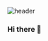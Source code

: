 

![header](https://capsule-render.vercel.app/api?type=waving&color=dbd5f7&height=150&section=header&text=Hi%20there👋&fontSize=20&animation=twinkling&fontAlignY=28)


### Hi there 👋

<!--
**00hongjun/00hongjun** is a ✨ _special_ ✨ repository because its `README.md` (this file) appears on your GitHub profile.

Here are some ideas to get you started:

- 🔭 I’m currently working on ...
- 🌱 I’m currently learning ...
- 👯 I’m looking to collaborate on ...
- 🤔 I’m looking for help with ...
- 💬 Ask me about ...
- 📫 How to reach me: ...
- 😄 Pronouns: ...
- ⚡ Fun fact: ...
-->

<!-- 

6FC7E1
CDE4AD

 -->